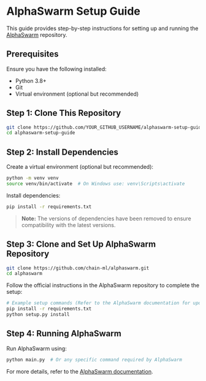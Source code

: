 # AlphaSwarm Setup Guide

This guide provides step-by-step instructions for setting up and running the [AlphaSwarm](https://github.com/chain-ml/alphaswarm) repository.

## Prerequisites

Ensure you have the following installed:
- Python 3.8+
- Git
- Virtual environment (optional but recommended)

## Step 1: Clone This Repository

```sh
git clone https://github.com/YOUR_GITHUB_USERNAME/alphaswarm-setup-guide.git
cd alphaswarm-setup-guide
```

## Step 2: Install Dependencies

Create a virtual environment (optional but recommended):
```sh
python -m venv venv
source venv/bin/activate  # On Windows use: venv\Scripts\activate
```

Install dependencies:
```sh
pip install -r requirements.txt
```

> **Note:** The versions of dependencies have been removed to ensure compatibility with the latest versions.

## Step 3: Clone and Set Up AlphaSwarm Repository

```sh
git clone https://github.com/chain-ml/alphaswarm.git
cd alphaswarm
```

Follow the official instructions in the AlphaSwarm repository to complete the setup:

```sh
# Example setup commands (Refer to the AlphaSwarm documentation for updates)
pip install -r requirements.txt
python setup.py install
```

## Step 4: Running AlphaSwarm

Run AlphaSwarm using:
```sh
python main.py  # Or any specific command required by AlphaSwarm
```

For more details, refer to the [AlphaSwarm documentation](https://github.com/chain-ml/alphaswarm).

